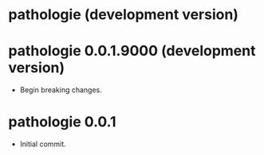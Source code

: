 # pathologie (development version)

# pathologie 0.0.1.9000 (development version)

* Begin breaking changes.

# pathologie 0.0.1

* Initial commit.
